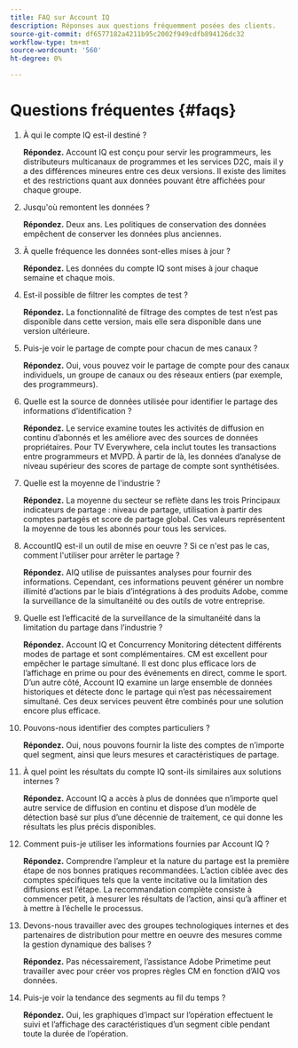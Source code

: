 ```yaml
---
title: FAQ sur Account IQ
description: Réponses aux questions fréquemment posées des clients.
source-git-commit: df6577182a4211b95c2002f949cdfb894126dc32
workflow-type: tm+mt
source-wordcount: '560'
ht-degree: 0%

---
```



# Questions fréquentes {#faqs}

1. À qui le compte IQ est-il destiné ?

   **Répondez.** Account IQ est conçu pour servir les programmeurs, les distributeurs multicanaux de programmes et les services D2C, mais il y a des différences mineures entre ces deux versions. Il existe des limites et des restrictions quant aux données pouvant être affichées pour chaque groupe.

1. Jusqu&#39;où remontent les données ?

   **Répondez.** Deux ans. Les politiques de conservation des données empêchent de conserver les données plus anciennes.

1. À quelle fréquence les données sont-elles mises à jour ?

   **Répondez.** Les données du compte IQ sont mises à jour chaque semaine et chaque mois.

1. Est-il possible de filtrer les comptes de test ?

   **Répondez.** La fonctionnalité de filtrage des comptes de test n’est pas disponible dans cette version, mais elle sera disponible dans une version ultérieure.

1. Puis-je voir le partage de compte pour chacun de mes canaux ?

   **Répondez.** Oui, vous pouvez voir le partage de compte pour des canaux individuels, un groupe de canaux ou des réseaux entiers (par exemple, des programmeurs).

1. Quelle est la source de données utilisée pour identifier le partage des informations d’identification ?

   **Répondez.** Le service examine toutes les activités de diffusion en continu d’abonnés et les améliore avec des sources de données propriétaires. Pour TV Everywhere, cela inclut toutes les transactions entre programmeurs et MVPD. À partir de là, les données d’analyse de niveau supérieur des scores de partage de compte sont synthétisées.

1. Quelle est la moyenne de l&#39;industrie ?

   **Répondez.** La moyenne du secteur se reflète dans les trois Principaux indicateurs de partage : niveau de partage, utilisation à partir des comptes partagés et score de partage global. Ces valeurs représentent la moyenne de tous les abonnés pour tous les services.

1. AccountIQ est-il un outil de mise en oeuvre ? Si ce n&#39;est pas le cas, comment l&#39;utiliser pour arrêter le partage ?

   **Répondez.** AIQ utilise de puissantes analyses pour fournir des informations. Cependant, ces informations peuvent générer un nombre illimité d’actions par le biais d’intégrations à des produits Adobe, comme la surveillance de la simultanéité ou des outils de votre entreprise.

1. Quelle est l’efficacité de la surveillance de la simultanéité dans la limitation du partage dans l’industrie ?

   **Répondez.** Account IQ et Concurrency Monitoring détectent différents modes de partage et sont complémentaires. CM est excellent pour empêcher le partage simultané. Il est donc plus efficace lors de l’affichage en prime ou pour des événements en direct, comme le sport. D’un autre côté, Account IQ examine un large ensemble de données historiques et détecte donc le partage qui n’est pas nécessairement simultané. Ces deux services peuvent être combinés pour une solution encore plus efficace.

1. Pouvons-nous identifier des comptes particuliers ?

   **Répondez.** Oui, nous pouvons fournir la liste des comptes de n’importe quel segment, ainsi que leurs mesures et caractéristiques de partage.

1. À quel point les résultats du compte IQ sont-ils similaires aux solutions internes ?

   **Répondez.** Account IQ a accès à plus de données que n’importe quel autre service de diffusion en continu et dispose d’un modèle de détection basé sur plus d’une décennie de traitement, ce qui donne les résultats les plus précis disponibles.

1. Comment puis-je utiliser les informations fournies par Account IQ ?

   **Répondez.** Comprendre l’ampleur et la nature du partage est la première étape de nos bonnes pratiques recommandées. L’action ciblée avec des comptes spécifiques tels que la vente incitative ou la limitation des diffusions est l’étape. La recommandation complète consiste à commencer petit, à mesurer les résultats de l’action, ainsi qu’à affiner et à mettre à l’échelle le processus.

1. Devons-nous travailler avec des groupes technologiques internes et des partenaires de distribution pour mettre en oeuvre des mesures comme la gestion dynamique des balises ?

   **Répondez.** Pas nécessairement, l’assistance Adobe Primetime peut travailler avec pour créer vos propres règles CM en fonction d’AIQ vos données.

1. Puis-je voir la tendance des segments au fil du temps ?

   **Répondez.** Oui, les graphiques d’impact sur l’opération effectuent le suivi et l’affichage des caractéristiques d’un segment cible pendant toute la durée de l’opération.
